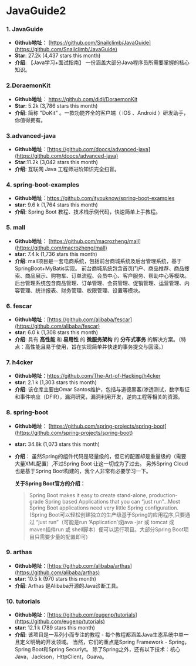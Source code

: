 # JavaGuide2
### 1. JavaGuide

- **Github地址**： [https://github.com/Snailclimb/JavaGuide](https://github.com/Snailclimb/JavaGuide)
- **Star**: 27.2k (4,437 stars this month)
- **介绍**: 【Java学习+面试指南】 一份涵盖大部分Java程序员所需要掌握的核心知识。

### 2.DoraemonKit

- **Github地址**： <https://github.com/didi/DoraemonKit>
- **Star**: 5.2k (3,786 stars this month)
- **介绍**: 简称 "DoKit" 。一款功能齐全的客户端（ iOS 、Android ）研发助手，你值得拥有。

### 3.advanced-java

- **Github地址**：[https://github.com/doocs/advanced-java](https://github.com/doocs/advanced-java)
- **Star**:11.2k (3,042 stars this month)
- **介绍**: 互联网 Java 工程师进阶知识完全扫盲。

### 4. spring-boot-examples

- **Github地址**：<https://github.com/ityouknow/spring-boot-examples>
- **star**: 9.6 k (1,764 stars this month)
- **介绍**: Spring Boot 教程、技术栈示例代码，快速简单上手教程。

### 5. mall

- **Github地址**： [https://github.com/macrozheng/mall](https://github.com/macrozheng/mall)
- **star**: 7.4 k (1,736 stars this month)
- **介绍**: mall项目是一套电商系统，包括前台商城系统及后台管理系统，基于SpringBoot+MyBatis实现。 前台商城系统包含首页门户、商品推荐、商品搜索、商品展示、购物车、订单流程、会员中心、客户服务、帮助中心等模块。 后台管理系统包含商品管理、订单管理、会员管理、促销管理、运营管理、内容管理、统计报表、财务管理、权限管理、设置等模块。

### 6. fescar

- **Github地址**：[https://github.com/alibaba/fescar](https://github.com/alibaba/fescar)
- **star**: 6.0 k (1,308 stars this month)
- **介绍**: 具有 **高性能** 和 **易用性** 的 **微服务架构** 的 **分布式事务** 的解决方案。（特点：高性能且易于使用，旨在实现简单并快速的事务提交与回滚。）

### 7. h4cker

- **Github地址**：<https://github.com/The-Art-of-Hacking/h4cker>
- **star**: 2.1 k (1,303 stars this month)
- **介绍**: 该仓库主要由Omar Santos维护，包括与道德黑客/渗透测试，数字取证和事件响应（DFIR），漏洞研究，漏洞利用开发，逆向工程等相关的资源。

### 8.  spring-boot

- **Github地址**： [https://github.com/spring-projects/spring-boot](https://github.com/spring-projects/spring-boot)
- **star:** 34.8k (1,073 stars this month)
- **介绍**： 虽然Spring的组件代码是轻量级的，但它的配置却是重量级的（需要大量XML配置）,不过Spring Boot 让这一切成为了过去。 另外Spring Cloud也是基于Spring Boot构建的，我个人非常有必要学习一下。

     **关于Spring Boot官方的介绍：**

  > Spring Boot makes it easy to create stand-alone, production-grade Spring based Applications that you can “just run”…Most Spring Boot applications need very little Spring configuration.(Spring Boot可以轻松创建独立的生产级基于Spring的应用程序,只要通过 “just run”（可能是run ‘Application’或java -jar 或 tomcat 或 maven插件run 或 shell脚本）便可以运行项目。大部分Spring Boot项目只需要少量的配置即可)

### 9. arthas

- **Github地址**：[https://github.com/alibaba/arthas](https://github.com/alibaba/arthas)
- **star**: 10.5 k (970 stars this month)
- **介绍**: Arthas 是Alibaba开源的Java诊断工具。

### 10. tutorials

- **Github地址**：[https://github.com/eugenp/tutorials](https://github.com/eugenp/tutorials)
- **star**: 12.1 k (789 stars this month)
- **介绍**: 该项目是一系列小而专注的教程 - 每个教程都涵盖Java生态系统中单一且定义明确的开发领域。 当然，它们的重点是Spring Framework  -  Spring，Spring Boot和Spring Securiyt。 除了Spring之外，还有以下技术：核心Java，Jackson，HttpClient，Guava。

